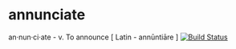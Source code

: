 annunciate
==========

an·nun·ci·ate -  v. To announce [ Latin - annūntiāre ]
[![Build Status](https://travis-ci.org/windhamdavid/annunciate.png?branch=master)](https://travis-ci.org/windhamdavid/annunciate)
